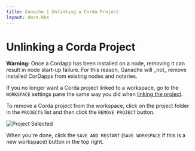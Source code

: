 ```yaml
---
title: Ganache | Unlinking a Corda Project
layout: docs.hbs
---
```

# Unlinking a Corda Project

<p class="alert alert-warning"><i class="far fa-exclamation-triangle"></i> <strong>Warning:</strong> Once a Cordapp has been installed on a node, removing it can result in node start-up failure. For this reason, Ganache will _not_ remove installed CorDapps from existing nodes and notaries.</p>

If you no longer want a Corda project linked to a workspace, go to the `WORKSPACE` settings pane the same way you did when [linking the project](/docs/ganache/truffle-projects/linking-a-truffle-project).

To remove a Corda project from the workspace, click on the project folder in the `PROJECTS` list and then click the `REMOVE PROJECT` button.

![Project Selected](/img/docs/ganache/corda/corda-project-selected.png)

When you're done, click the `SAVE AND RESTART` (`SAVE WORKSPACE` if this is a new workspace) button in the top right.